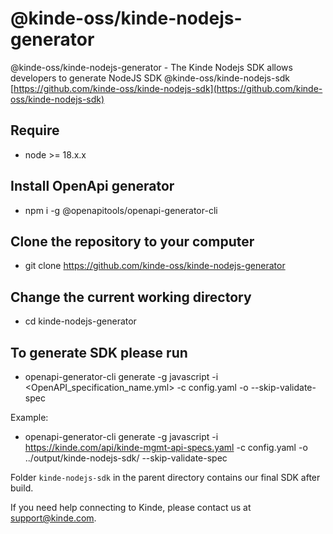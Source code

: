 # @kinde-oss/kinde-nodejs-generator

@kinde-oss/kinde-nodejs-generator - 
The Kinde Nodejs SDK allows developers to generate NodeJS SDK @kinde-oss/kinde-nodejs-sdk [https://github.com/kinde-oss/kinde-nodejs-sdk](https://github.com/kinde-oss/kinde-nodejs-sdk)

## Require
- node >= 18.x.x

## Install OpenApi generator
- npm i -g @openapitools/openapi-generator-cli

## Clone the repository to your computer
- git clone https://github.com/kinde-oss/kinde-nodejs-generator

## Change the current working directory
- cd kinde-nodejs-generator

## To generate SDK please run
- openapi-generator-cli generate -g javascript -i <OpenAPI_specification_name.yml> -c config.yaml -o <outputDir> --skip-validate-spec

Example: 
- openapi-generator-cli generate -g javascript  -i https://kinde.com/api/kinde-mgmt-api-specs.yaml -c config.yaml -o ../output/kinde-nodejs-sdk/ --skip-validate-spec

Folder `kinde-nodejs-sdk` in the parent directory contains our final SDK after build.

If you need help connecting to Kinde, please contact us at [support@kinde.com](mailto:support@kinde.com).

